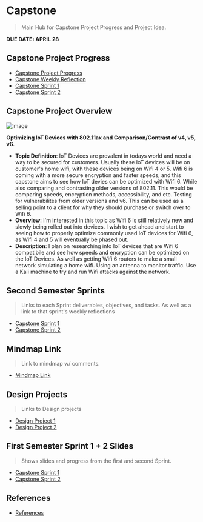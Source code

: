 # Capstone
> Main Hub for Capstone Project Progress and Project Idea.

**DUE DATE: APRIL 28**
## Capstone Project Progress
* [Capstone Project Progress](https://github.com/users/seabar24/projects/3)
* [Capstone Weekly Reflection](https://github.com/seabar24/Capstone/wiki/Weekly-Reflection)
* [Capstone Sprint 1](https://github.com/seabar24/Capstone/blob/Home/Capstone2Sprint1.md)
* [Capstone Sprint 2](https://github.com/seabar24/Capstone/blob/Home/Capstone2Sprint2.md)

## Capstone Project Overview

![image](https://github.com/seabar24/Capstone/assets/71162295/e4bfeaa5-7a0a-4430-b606-6cfed7486fa4)

**Optimizing IoT Devices with 802.11ax and Comparison/Contrast of v4, v5, v6.**
  * **Topic Definition**: IoT Devices are prevalent in todays world and need a way to be secured for customers. Usually these IoT devices will be on customer's home wifi, with these devices being on Wifi 4 or 5. Wifi 6 is coming with a more secure encryption and faster speeds, and this capstone aims to see how IoT devies can be optimized with Wifi 6. While also comparing and contrasting older versions of 802.11. This would be comparing speeds, encryption methods, accessibility, and etc. Testing for vulnerabilites from older versions and v6. This can be used as a selling point to a client for why they should purchase or switch over to Wifi 6.
  * **Overview**: I'm interested in this topic as Wifi 6 is still relatively new and slowly being rolled out into devices. I wish to get ahead and start to seeing how to properly optimize commonly used IoT devices for Wifi 6, as Wifi 4 and 5 will eventually be phased out. 
  * **Description**: I plan on researching into IoT devices that are Wifi 6 compatibile and see how speeds and encryption can be optimized on the IoT Devices. As well as getting Wifi 6 routers to make a small network simulating a home wifi. Using an antenna to monitor traffic. Use a Kali machine to try and run Wifi attacks against the network. 

## Second Semester Sprints
> Links to each Sprint deliverables, objectives, and tasks. As well as a link to that sprint's weekly reflections
* [Capstone Sprint 1](https://github.com/seabar24/Capstone/blob/Home/Capstone2Sprint1.md)
* [Capstone Sprint 2](https://github.com/seabar24/Capstone/blob/Home/Capstone2Sprint2.md)

## Mindmap Link
> Link to mindmap w/ comments.
* [Mindmap Link](https://drive.google.com/file/d/1R8EBa6PI2j-Inq2aMGillYrc-WuBF6wt/view?usp=sharing)

## Design Projects
> Links to Design projects
* [Design Project 1](https://github.com/seabar24/Capstone/blob/Home/DesignProject1.md)
* [Design Project 2](https://github.com/seabar24/Capstone/blob/Home/DesignProject2.md)

## First Semester Sprint 1 + 2 Slides
> Shows slides and progress from the first and second Sprint.
* [Capstone Sprint 1](https://github.com/seabar24/Capstone/blob/Home/Capstone%20Sprint%201.pdf)
* [Capstone Sprint 2](https://github.com/seabar24/Capstone/blob/Home/Capstone%20Design%20Project%202.pdf)

## References
* [References](https://github.com/seabar24/Capstone/wiki#references)
